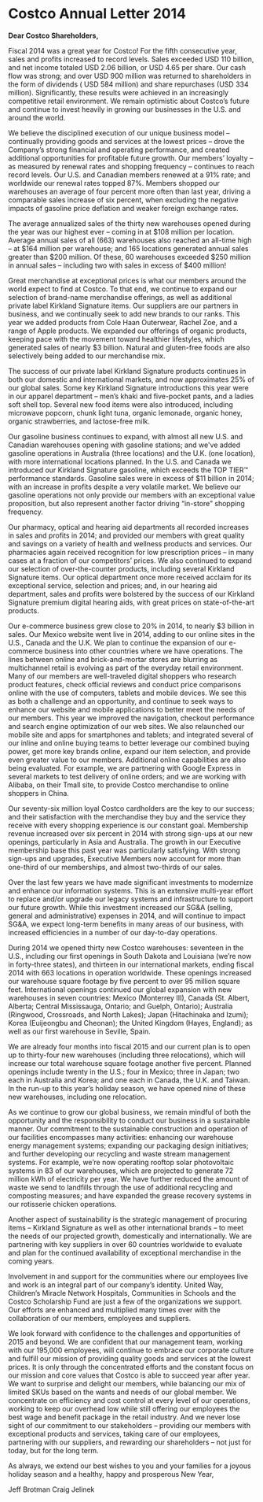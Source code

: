 # Costco Annual Letter 2014

**Dear Costco Shareholders,**

Fiscal 2014 was a great year for Costco! For the fifth consecutive year, sales and profits increased to record levels. Sales exceeded USD 110 billion, and net income totaled USD 2.06 billion, or USD 4.65 per share. Our cash flow was strong; and over USD 900 million was returned to shareholders in the form of dividends ( USD 584 million) and share repurchases (USD 334 million). Significantly, these results were achieved in an increasingly competitive retail environment. We remain optimistic about Costco’s future and continue to invest heavily in growing our businesses in the U.S. and around the world.

We believe the disciplined execution of our unique business model – continually providing goods and services at the lowest prices – drove the Company’s strong financial and operating performance, and created additional opportunities for profitable future growth. Our members’ loyalty – as measured by renewal rates and shopping frequency – continues to reach record levels. Our U.S. and Canadian members renewed at a 91% rate; and worldwide our renewal rates topped 87%. Members shopped our warehouses an average of four percent more often than last year, driving a comparable sales increase of six percent, when excluding the negative impacts of gasoline price deflation and weaker foreign exchange rates. 

The average annualized sales of the thirty new warehouses opened during the year was our highest ever – coming in at $108 million per location. Average annual sales of all (663) warehouses also reached an all-time high – at $164 million per warehouse; and 165 locations generated annual sales greater than $200 million. Of these, 60 warehouses exceeded $250 million in annual sales – including two with sales in excess of $400 million! 

Great merchandise at exceptional prices is what our members around the world expect to find at Costco. To that end, we continue to expand our selection of brand-name merchandise offerings, as well as additional private label Kirkland Signature items. Our suppliers are our partners in business, and we continually seek to add new brands to our ranks. This year we added products from Cole Haan Outerwear, Rachel Zoe, and a range of Apple products. We expanded our offerings of organic products, keeping pace with the movement toward healthier lifestyles, which generated sales of nearly $3 billion. Natural and gluten-free foods are also selectively being added to our merchandise mix.

The success of our private label Kirkland Signature products continues in both our domestic and international markets, and now approximates 25% of our global sales. Some key Kirkland Signature introductions this year were in our apparel department – men’s khaki and five-pocket pants, and a ladies soft shell top. Several new food items were also introduced, including microwave popcorn, chunk light tuna, organic lemonade, organic honey, organic strawberries, and lactose-free milk.

Our gasoline business continues to expand, with almost all new U.S. and Canadian warehouses opening with gasoline stations; and we've added gasoline operations in Australia (three locations) and the U.K. (one location), with more international locations planned. In the U.S. and Canada we introduced our Kirkland Signature gasoline, which exceeds the TOP TIER™ performance standards. Gasoline sales were in excess of $11 billion in 2014; with an increase in profits despite a very volatile market. We believe our gasoline operations not only provide our members with an exceptional value proposition, but also represent another factor driving “in-store” shopping frequency. 

Our pharmacy, optical and hearing aid departments all recorded increases in sales and profits in 2014; and provided our members with great quality and savings on a variety of health and wellness products and services. Our pharmacies again received recognition for low prescription prices – in many cases at a fraction of our competitors’ prices. We also continued to expand our selection of over-the-counter products, including several Kirkland Signature items. Our optical department once more received acclaim for its exceptional service, selection and prices; and, in our hearing aid department, sales and profits were bolstered by the success of our Kirkland Signature premium digital hearing aids, with great prices on state-of-the-art products. 

Our e-commerce business grew close to 20% in 2014, to nearly $3 billion in sales. Our Mexico website went live in 2014, adding to our online sites in the U.S., Canada and the U.K. We plan to continue the expansion of our e-commerce business into other countries where we have operations. The lines between online and brick-and-mortar stores are blurring as multichannel retail is evolving as part of the everyday retail environment. Many of our members are well-traveled digital shoppers who research product features, check official reviews and conduct price comparisons online with the use of computers, tablets and mobile devices. We see this as both a challenge and an opportunity, and continue to seek ways to enhance our website and mobile applications to better meet the needs of our members. This year we improved the navigation, checkout performance and search engine optimization of our web sites. We also relaunched our mobile site and apps for smartphones and tablets; and integrated several of our inline and online buying teams to better leverage our combined buying power, get more key brands online, expand our item selection, and provide even greater value to our members. Additional online capabilities are also being evaluated. For example, we are partnering with Google Express in several markets to test delivery of online orders; and we are working with Alibaba, on their Tmall site, to provide Costco merchandise to online shoppers in China.

Our seventy-six million loyal Costco cardholders are the key to our success; and their satisfaction with the merchandise they buy and the service they receive with every shopping experience is our constant goal. Membership revenue increased over six percent in 2014 with strong sign-ups at our new openings, particularly in Asia and Australia. The growth in our Executive membership base this past year was particularly satisfying. With strong sign-ups and upgrades, Executive Members now account for more than one-third of our memberships, and almost two-thirds of our sales.

Over the last few years we have made significant investments to modernize and enhance our information systems. This is an extensive multi-year effort to replace and/or upgrade our legacy systems and infrastructure to support our future growth. While this investment increased our SG&A (selling, general and administrative) expenses in 2014, and will continue to impact SG&A, we expect long-term benefits in many areas of our business, with increased efficiencies in a number of our day-to-day operations.

During 2014 we opened thirty new Costco warehouses: seventeen in the U.S., including our first openings in South Dakota and Louisiana (we’re now in forty-three states), and thirteen in our international markets, ending fiscal 2014 with 663 locations in operation worldwide. These openings increased our warehouse square footage by five percent to over 95 million square feet. International openings continued our global expansion with new warehouses in seven countries: Mexico (Monterrey III), Canada (St. Albert, Alberta; Central Mississauga, Ontario; and Guelph, Ontario); Australia (Ringwood, Crossroads, and North Lakes); Japan (Hitachinaka and Izumi); Korea (Euijeongbu and Cheonan); the United Kingdom (Hayes, England); as well as our first warehouse in Seville, Spain.

We are already four months into fiscal 2015 and our current plan is to open up to thirty-four new warehouses (including three relocations), which will increase our total warehouse square footage another five percent. Planned openings include twenty in the U.S.; four in Mexico; three in Japan; two each in Australia and Korea; and one each in Canada, the U.K. and Taiwan. In the run-up to this year’s holiday season, we have opened nine of these new warehouses, including one relocation. 

As we continue to grow our global business, we remain mindful of both the opportunity and the responsibility to conduct our business in a sustainable manner. Our commitment to the sustainable construction and operation of our facilities encompasses many activities: enhancing our warehouse energy management systems; expanding our packaging design initiatives; and further developing our recycling and waste stream management systems. For example, we’re now operating rooftop solar photovoltaic systems in 83 of our warehouses, which are projected to generate 72 million kWh of electricity per year. We have further reduced the amount of waste we send to landfills through the use of additional recycling and composting measures; and have expanded the grease recovery systems in our rotisserie chicken operations.

Another aspect of sustainability is the strategic management of procuring items – Kirkland Signature as well as other international brands – to meet the needs of our projected growth, domestically and internationally. We are partnering with key suppliers in over 60 countries worldwide to evaluate and plan for the continued availability of exceptional merchandise in the coming years. 

Involvement in and support for the communities where our employees live and work is an integral part of our company’s identity. United Way, Children’s Miracle Network Hospitals, Communities in Schools and the Costco Scholarship Fund are just a few of the organizations we support. Our efforts are enhanced and multiplied many times over with the collaboration of our members, employees and suppliers. 

We look forward with confidence to the challenges and opportunities of 2015 and beyond. We are confident that our management team, working with our 195,000 employees, will continue to embrace our corporate culture and fulfill our mission of providing quality goods and services at the lowest prices. It is only through the concentrated efforts and the constant focus on our mission and core values that Costco is able to succeed year after year. We want to surprise and delight our members, while balancing our mix of limited SKUs based on the wants and needs of our global member. We concentrate on efficiency and cost control at every level of our operations, working to keep our overhead low while still offering our employees the best wage and benefit package in the retail industry. And we never lose sight of our commitment to our stakeholders – providing our members with exceptional products and services, taking care of our employees, partnering with our suppliers, and rewarding our shareholders – not just for today, but for the long term. 

As always, we extend our best wishes to you and your families for a joyous holiday season and a healthy, happy and prosperous New Year,

Jeff Brotman
Craig Jelinek